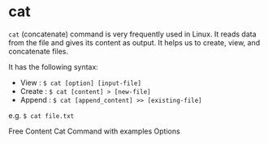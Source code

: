 # cat

`cat` (concatenate) command is very frequently used in Linux. It reads data from the file and gives its content as output. It helps us to create, view, and concatenate files.


It has the following syntax:

* View : `$ cat [option] [input-file]`
* Create : `$ cat [content] > [new-file]`
* Append : `$ cat [append_content] >> [existing-file]`

e.g. `$ cat file.txt`

<ResourceGroupTitle>Free Content</ResourceGroupTitle>
<BadgeLink colorScheme='yellow' badgeText='Read' href='https://www.tecmint.com/13-basic-cat-command-examples-in-linux/'>Cat Command with examples</BadgeLink>
<BadgeLink colorScheme='yellow' badgeText='Wiki' href='https://en.wikipedia.org/wiki/Cat_(Unix)'>Options</BadgeLink>